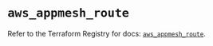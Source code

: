 # `aws_appmesh_route`

Refer to the Terraform Registry for docs: [`aws_appmesh_route`](https://registry.terraform.io/providers/hashicorp/aws/5.57.0/docs/resources/appmesh_route).
